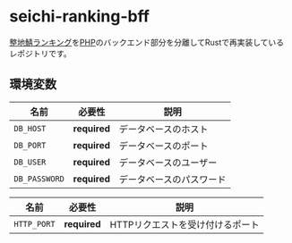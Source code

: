 # seichi-ranking-bff

[整地鯖ランキング](https://ranking-gigantic.seichi.click/)を[PHP](https://github.com/GiganticMinecraft/SeichiRanking)のバックエンド部分を分離してRustで再実装しているレポジトリです。

## 環境変数

| 名前            | 必要性          | 説明           |
|---------------|--------------|--------------|
| `DB_HOST`     | **required** | データベースのホスト   |
| `DB_PORT`     | **required** | データベースのポート   |
| `DB_USER`     | **required** | データベースのユーザー  |
| `DB_PASSWORD` | **required** | データベースのパスワード |

| 名前          | 必要性          | 説明                 |
|-------------|--------------|--------------------|
| `HTTP_PORT` | **required** | HTTPリクエストを受け付けるポート |

